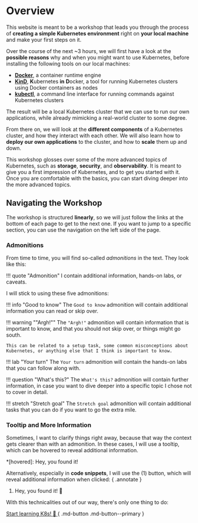 # Overview

This website is meant to be a workshop that leads you through the process of **creating a simple Kubernetes environment** right on **your local machine** and make your first steps on it.

Over the course of the next ~3 hours, we will first have a look at the **possible reasons** why and when you might want to use Kubernetes, before installing the following tools on our local machines:

- **[Docker](https://docs.docker.com/)**, a container runtime engine
- **[KinD](https://kind.sigs.k8s.io/)**, **K**ubernetes **in** **D**ocker, a tool for running Kubernetes clusters using Docker containers as nodes
- **[kubectl](https://kubernetes.io/docs/reference/kubectl/)**, a command line interface for running commands against Kubernetes clusters

The result will be a local Kubernetes cluster that we can use to run our own applications, while already mimicking a real-world cluster to some degree.

From there on, we will look at the **different components** of a Kubernetes cluster, and how they interact with each other. We will also learn how to **deploy our own applications** to the cluster, and how to **scale** them up and down.

This workshop glosses over some of the more advanced topics of Kubernetes, such as **storage**, **security**, and **observability**. It is meant to give you a first impression of Kubernetes, and to get you started with it. Once you are comfortable with the basics, you can start diving deeper into the more advanced topics.

## Navigating the Workshop

The workshop is structured **linearly**, so we will just follow the links at the bottom of each page to get to the next one. If you want to jump to a specific section, you can use the navigation on the left side of the page.

### Admonitions

From time to time, you will find so-called *admonitions* in the text. They look like this:

!!! quote "Admonition"
    I contain additional information, hands-on labs, or caveats.

I will stick to using these five admonitions:

!!! info "Good to know"
    The `Good to know` admonition will contain additional information you can read or skip over.

!!! warning ""Argh!""
    The `"Argh!"` admonition will contain information that is important to know, and that you should not skip over, or things might go south.

    This can be related to a setup task, some common misconceptions about Kubernetes, or anything else that I think is important to know.

!!! lab "Your turn"
    The `Your turn` admonition will contain the hands-on labs that you can follow along with.

!!! question "What's this?"
    The `What's this?` admonition will contain further information, in case you want to dive deeper into a specific topic I chose not to cover in detail.

!!! stretch "Stretch goal"
    The `Stretch goal` admonition will contain additional tasks that you can do if you want to go the extra mile.

### Tooltip and More Information

Sometimes, I want to clarify things right away, because that way the context gets clearer than with an admonition. In these cases, I will use a tooltip, which can be hovered to reveal additional information.

*[hovered]: Hey, you found it!

Alternatively, especially in **code snippets**, I will use the (1) button, which will reveal additional information when clicked:
{ .annotate }

1.  Hey, you found it! :tada:

With this technicalities out of our way, there's only one thing to do:

[Start learning K8s! :rocket: ](introduction/what-is-kubernetes.md){ .md-button .md-button--primary }

